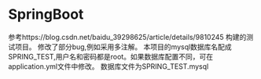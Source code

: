 # SpringBoot
参考https://blog.csdn.net/baidu_39298625/article/details/9810245 构建的测试项目。
修改了部分bug,例如采用多注解。
本项目的mysql数据库名配成SPRING_TEST,用户名和密码都是root。如果数据库配置不同，可在application.yml文件中修改。
数据库文件为SPRING_TEST.mysql
